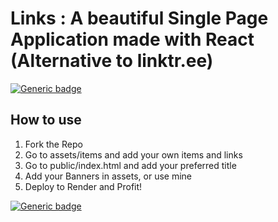 # Links : A beautiful Single Page Application made with React (Alternative to linktr.ee)

[![Generic badge](https://img.shields.io/badge/(Build)-(Success)/-<COLOR>.svg)](https://bio.devgossips.vercel.app/)

## How to use
1. Fork the Repo
2. Go to assets/items and add your own items and links
3. Go to public/index.html and add your preferred title
4. Add your Banners in assets, or use mine
5. Deploy to Render and Profit!

[![Generic badge](https://img.shields.io/badge/<DEMO>-<Success>-<COLOR>.svg)](https://bio.devgossips.vercel.app/)
